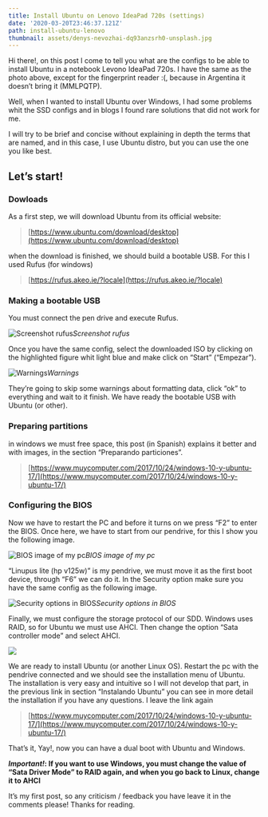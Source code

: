```yaml
---
title: Install Ubuntu on Lenovo IdeaPad 720s (settings)
date: '2020-03-20T23:46:37.121Z'
path: install-ubuntu-lenovo
thumbnail: assets/denys-nevozhai-dq93anzsrh0-unsplash.jpg
---
```


Hi there!, on this post I come to tell you what are the configs to be able to install Ubuntu in a notebook Levono IdeaPad 720s. I have the same as the photo above, except for the fingerprint reader :(, because in Argentina it doesn’t bring it (MMLPQTP).

Well, when I wanted to install Ubuntu over Windows, I had some problems whit the SSD configs and in blogs I found rare solutions that did not work for me.

I will try to be brief and concise without explaining in depth the terms that are named, and in this case, I use Ubuntu distro, but you can use the one you like best.

## Let’s start!

### Dowloads

As a first step, we will download Ubuntu from its official website:
> [https://www.ubuntu.com/download/desktop](https://www.ubuntu.com/download/desktop)

when the download is finished, we should build a bootable USB. For this I used Rufus (for windows)
> [https://rufus.akeo.ie/?locale](https://rufus.akeo.ie/?locale)

### Making a bootable USB

You must connect the pen drive and execute Rufus.

![Screenshot rufus](https://cdn-images-1.medium.com/max/2000/1*DYSPRx1QD_vHyxwcRe-xDA.png)*Screenshot rufus*

Once you have the same config, select the downloaded ISO by clicking on the highlighted figure whit light blue and make click on “Start” (“Empezar”).

![Warnings](https://cdn-images-1.medium.com/max/2000/1*ZnMdLc9Je1BG-aj2YyEOtQ.png)*Warnings*

They’re going to skip some warnings about formatting data, click “ok” to everything and wait to it finish. We have ready the bootable USB with Ubuntu (or other).

### Preparing partitions

in windows we must free space, this post (in Spanish) explains it better and with images, in the section “Preparando particiones”.
> [https://www.muycomputer.com/2017/10/24/windows-10-y-ubuntu-17/](https://www.muycomputer.com/2017/10/24/windows-10-y-ubuntu-17/)

### Configuring the BIOS

Now we have to restart the PC and before it turns on we press “F2” to enter the BIOS. Once here, we have to start from our pendrive, for this I show you the following image.

![BIOS image of my pc](https://cdn-images-1.medium.com/max/8320/1*OJ-pm4iJ7c_0s5Ku0znfRg.jpeg)*BIOS image of my pc*

“Linupus lite (hp v125w)” is my pendrive, we must move it as the first boot device, through “F6” we can do it. In the Security option make sure you have the same config as the following image.

![Security options in BIOS](https://cdn-images-1.medium.com/max/8320/1*mRhpo6jzn3Y00V54pcfsRg.jpeg)*Security options in BIOS*

Finally, we must configure the storage protocol of our SDD. Windows uses RAID, so for Ubuntu we must use AHCI. Then change the option “Sata controller mode” and select AHCI.

![](https://cdn-images-1.medium.com/max/8320/1*RT1bLJA4snHN7lxrJCuo7g.jpeg)

We are ready to install Ubuntu (or another Linux OS). Restart the pc with the pendrive connected and we should see the installation menu of Ubuntu. The installation is very easy and intuitive so I will not develop that part, in the previous link in section “Instalando Ubuntu” you can see in more detail the installation if you have any questions. I leave the link again
> [https://www.muycomputer.com/2017/10/24/windows-10-y-ubuntu-17/](https://www.muycomputer.com/2017/10/24/windows-10-y-ubuntu-17/)

That’s it, Yay!, now you can have a dual boot with Ubuntu and Windows.

***Important!*: If you want to use Windows, you must change the value of “Sata Driver Mode” to RAID again, and when you go back to Linux, change it to AHCI**

It’s my first post, so any criticism / feedback you have leave it in the comments please! Thanks for reading.
